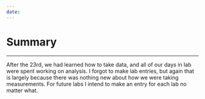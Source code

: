 ```yaml
---
date: 
---
```



# Summary
---
After the 23rd, we had learned how to take data, and all of our days in lab were spent working on analysis. I forgot to make lab entries, but again that is largely because there was nothing new about how we were taking measurements. For future labs I intend to make an entry for each lab no matter what.
